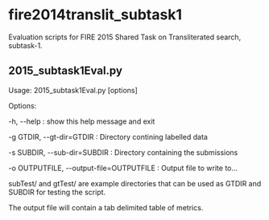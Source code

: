 fire2014translit_subtask1
=========================

Evaluation scripts for FIRE 2015 Shared Task on Transliterated search, subtask-1.


2015_subtask1Eval.py
---------------------

Usage: 2015_subtask1Eval.py [options]

Options:

  -h, --help : show this help message and exit

  -g GTDIR, --gt-dir=GTDIR : Directory contining labelled data

  -s SUBDIR, --sub-dir=SUBDIR : Directory containing the submissions

  -o OUTPUTFILE, --output-file=OUTPUTFILE : Output file to write to...

subTest/ and gtTest/ are example directories that can be used as GTDIR and SUBDIR for testing the script.

The output file will contain a tab delimited table of metrics.